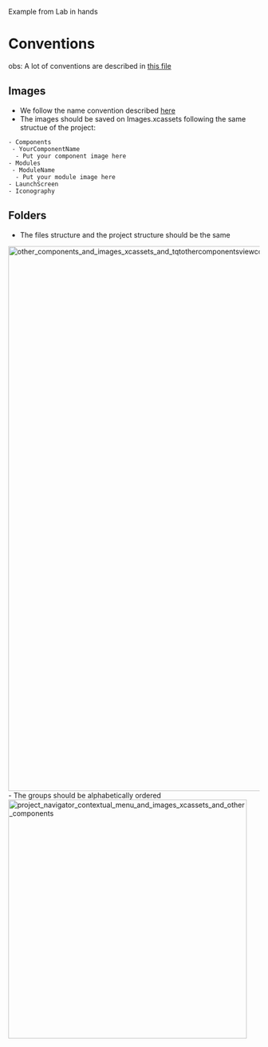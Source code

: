 Example from Lab in hands

# Conventions

obs: A lot of conventions are described in [this file](https://docs.google.com/a/taqtile.com/document/d/15aOg3uPWiQCetvrB107Yjj7m9fM11iS8_8ZVqAigjtk/edit?usp=sharing)

## Images
- We follow the name convention described [here](https://docs.google.com/a/taqtile.com/document/d/15aOg3uPWiQCetvrB107Yjj7m9fM11iS8_8ZVqAigjtk/edit?usp=sharing)
- The images should be saved on Images.xcassets following the same structue of the project:
```
- Components
 - YourComponentName
  - Put your component image here
- Modules
 - ModuleName
  - Put your module image here
- LaunchScreen
- Iconography
```

## Folders
- The files structure and the project structure should be the same

<img width="1090" alt="other_components_and_images_xcassets_and_tqtothercomponentsviewcontroller_m" src="https://cloud.githubusercontent.com/assets/884725/11477287/71f6ab90-976e-11e5-8a3c-9243b5d731ed.png">
- The groups should be alphabetically ordered

<img width="478" alt="project_navigator_contextual_menu_and_images_xcassets_and_other_components" src="https://cloud.githubusercontent.com/assets/884725/11477428/112b4806-976f-11e5-8e0b-cb96e3b83b8a.png">
